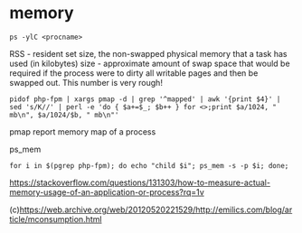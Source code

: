 memory
==




`ps -ylC <procname>`  


RSS - resident set size, the non-swapped physical memory that a task has used (in kilobytes)
size - approximate amount of swap space that would be required if the process were to dirty all writable pages and then be swapped out. This number is very rough!

`pidof php-fpm | xargs pmap -d | grep '^mapped' | awk '{print $4}' | sed 's/K//' | perl -e 'do { $a+=$_; $b++ } for <>;print $a/1024, " mb\n", $a/1024/$b, " mb\n"'`


pmap
report memory map of a process


ps_mem

`for i in $(pgrep php-fpm); do echo "child $i"; ps_mem -s -p $i; done;`


<https://stackoverflow.com/questions/131303/how-to-measure-actual-memory-usage-of-an-application-or-process?rq=1v>

(c)https://web.archive.org/web/20120520221529/http://emilics.com/blog/article/mconsumption.html
